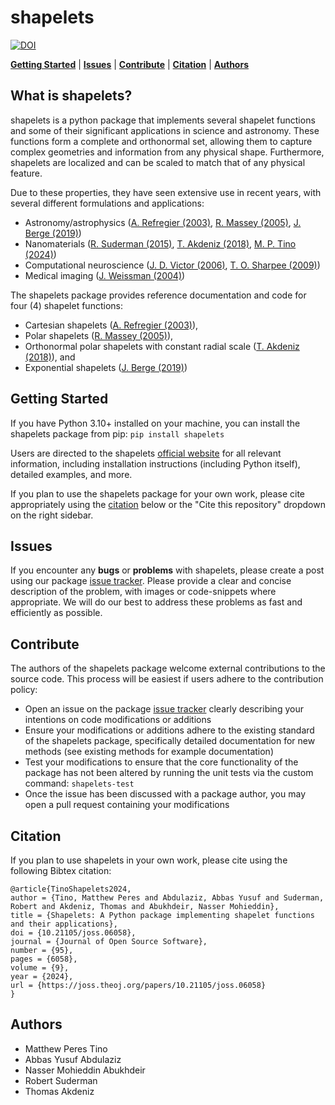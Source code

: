 # shapelets

[![DOI](https://joss.theoj.org/papers/10.21105/joss.06058/status.svg)](https://doi.org/10.21105/joss.06058)

[**Getting Started**](#getting-started)
| [**Issues**](#issues)
| [**Contribute**](#contribute)
| [**Citation**](#citation)
| [**Authors**](#authors)

## What is shapelets? 

shapelets is a python package that implements several shapelet functions and some of their significant applications in science and astronomy. These functions form a complete and orthonormal set, allowing them to capture complex geometries and information from any physical shape. Furthermore, shapelets are localized and can be scaled to match that of any physical feature. 

Due to these properties, they have seen extensive use in recent years, with several different formulations and applications:

* Astronomy/astrophysics ([A. Refregier (2003)](https://doi.org/10.1046/j.1365-8711.2003.05901.x), [R. Massey (2005)](https://doi.org/10.48550/arXiv.astro-ph/0408445), [J. Berge (2019)](https://doi.org/10.48550/arXiv.1903.05837))
* Nanomaterials ([R. Suderman (2015)](http://dx.doi.org/10.1103/PhysRevE.91.033307), [T. Akdeniz (2018)](https://doi.org/10.1088/1361-6528/aaf353), [M. P. Tino (2024)](http://dx.doi.org/10.1088/1361-6528/ad1df4))
* Computational neuroscience ([J. D. Victor (2006)](https://doi.org/10.1152/jn.00498.2005), [T. O. Sharpee (2009)](https://doi.org/10.1007%2Fs10827-008-0107-5))
* Medical imaging ([J. Weissman (2004)](https://doi.org/10.1364/OPEX.12.005760))

The shapelets package provides reference documentation and code for four (4) shapelet functions: 

* Cartesian shapelets ([A. Refregier (2003)](https://doi.org/10.1046/j.1365-8711.2003.05901.x)), 
* Polar shapelets ([R. Massey (2005)](https://doi.org/10.48550/arXiv.astro-ph/0408445)),
* Orthonormal polar shapelets with constant radial scale ([T. Akdeniz (2018)](https://doi.org/10.1088/1361-6528/aaf353)), and 
* Exponential shapelets ([J. Berge (2019)](https://doi.org/10.48550/arXiv.1903.05837))

## Getting Started

If you have Python 3.10+ installed on your machine, you can install the shapelets package from pip: `pip install shapelets`

Users are directed to the shapelets [official website](https://uw-comphys.github.io/shapelets/shapelets.html) for all relevant information, including installation instructions (including Python itself), detailed examples, and more. 

If you plan to use the shapelets package for your own work, please cite appropriately using the [citation](#citation) below or the "Cite this repository" dropdown on the right sidebar.

## Issues

If you encounter any **bugs** or **problems** with shapelets, please create a post using our package [issue tracker](https://github.com/uw-comphys/shapelets/issues). Please provide a clear and concise description of the problem, with images or code-snippets where appropriate. We will do our best to address these problems as fast and efficiently as possible.

## Contribute

The authors of the shapelets package welcome external contributions to the source code. This process will be easiest if users adhere to the contribution policy:

* Open an issue on the package [issue tracker](https://github.com/uw-comphys/shapelets/issues) clearly describing your intentions on code modifications or additions
* Ensure your modifications or additions adhere to the existing standard of the shapelets package, specifically detailed documentation for new methods (see existing methods for example documentation)
* Test your modifications to ensure that the core functionality of the package has not been altered by running the unit tests via the custom command: `shapelets-test`
* Once the issue has been discussed with a package author, you may open a pull request containing your modifications

## Citation

If you plan to use shapelets in your own work, please cite using the following Bibtex citation:

```
@article{TinoShapelets2024,
author = {Tino, Matthew Peres and Abdulaziz, Abbas Yusuf and Suderman, Robert and Akdeniz, Thomas and Abukhdeir, Nasser Mohieddin},
title = {Shapelets: A Python package implementing shapelet functions and their applications},
doi = {10.21105/joss.06058},
journal = {Journal of Open Source Software},
number = {95},
pages = {6058},
volume = {9},
year = {2024},
url = {https://joss.theoj.org/papers/10.21105/joss.06058}
}
```

## Authors

* Matthew Peres Tino
* Abbas Yusuf Abdulaziz 
* Nasser Mohieddin Abukhdeir
* Robert Suderman 
* Thomas Akdeniz
